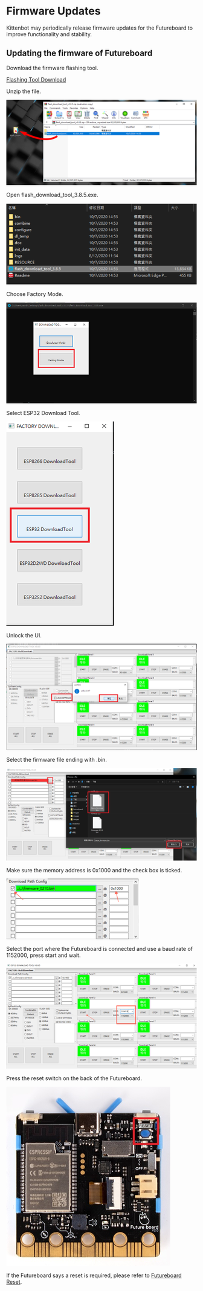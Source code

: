 # Firmware Updates

Kittenbot may periodically release firmware updates for the Futureboard to improve functionality and stability.

## Updating the firmware of Futureboard

Download the firmware flashing tool.

[Flashing Tool Download](https://drive.google.com/file/d/1_M4EzolaJWpYXts_FwUIqH8pZWqy-fye/view?usp=sharing)

Unzip the file.

![](./images/update1.png)

Open flash_download_tool_3.8.5.exe.

![](./images/update2.png)

Choose Factory Mode.

![](./images/update3.png)

Select ESP32 Download Tool.

![](./images/update4.png)

Unlock the UI.

![](./images/update5.png)

Select the firmware file ending with .bin.

![](./images/update6.png)

Make sure the memory address is 0x1000 and the check box is ticked.

![](./images/update7.png)

Select the port where the Futureboard is connected and use a baud rate of 1152000, press start and wait.

![](./images/update8.png)

Press the reset switch on the back of the Futureboard.

![](./images/resetbutton.jpg)

If the Futureboard says a reset is required, please refer to [Futureboard Reset](./reset.md).
